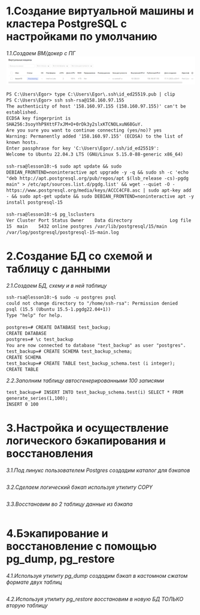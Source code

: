 # 1.Создание виртуальной машины и кластера PostgreSQL с настройками по умолчанию
*1.1.Создаем ВМ/докер c ПГ*
![Иллюстрация к проекту](https://github.com/sadbytrue/egor_sizov_pg_advanced/blob/main/Screenshot_28.png)
```
PS C:\Users\Egor> type C:\Users\Egor\.ssh\id_ed25519.pub | clip
PS C:\Users\Egor> ssh ssh-rsa@158.160.97.155
The authenticity of host '158.160.97.155 (158.160.97.155)' can't be established.
ECDSA key fingerprint is SHA256:3soyYhP9XttF7xJM+O+0rDk3y2slxKTCNOLxuN68GuY.
Are you sure you want to continue connecting (yes/no)? yes
Warning: Permanently added '158.160.97.155' (ECDSA) to the list of known hosts.
Enter passphrase for key 'C:\Users\Egor/.ssh/id_ed25519':
Welcome to Ubuntu 22.04.3 LTS (GNU/Linux 5.15.0-88-generic x86_64)

ssh-rsa@lesson10:~$ sudo apt update && sudo DEBIAN_FRONTEND=noninteractive apt upgrade -y -q && sudo sh -c 'echo "deb http://apt.postgresql.org/pub/repos/apt $(lsb_release -cs)-pgdg main" > /etc/apt/sources.list.d/pgdg.list' && wget --quiet -O - https://www.postgresql.org/media/keys/ACCC4CF8.asc | sudo apt-key add - && sudo apt-get update && sudo DEBIAN_FRONTEND=noninteractive apt -y install postgresql-15

ssh-rsa@lesson10:~$ pg_lsclusters
Ver Cluster Port Status Owner    Data directory              Log file
15  main    5432 online postgres /var/lib/postgresql/15/main /var/log/postgresql/postgresql-15-main.log
```
# 2.Создание БД со схемой и таблицу с данными
*2.1.Создаем БД, схему и в ней таблицу*
```
ssh-rsa@lesson10:~$ sudo -u postgres psql
could not change directory to "/home/ssh-rsa": Permission denied
psql (15.5 (Ubuntu 15.5-1.pgdg22.04+1))
Type "help" for help.

postgres=# CREATE DATABASE test_backup;
CREATE DATABASE
postgres=# \c test_backup
You are now connected to database "test_backup" as user "postgres".
test_backup=# CREATE SCHEMA test_backup_schema;
CREATE SCHEMA
test_backup=# CREATE TABLE test_backup_schema.test (i integer);
CREATE TABLE
```
*2.2.Заполним таблицу автосгенерированными 100 записями*
```
test_backup=# INSERT INTO test_backup_schema.test(i) SELECT * FROM generate_series(1,100);
INSERT 0 100
```
# 3.Настройка и осуществление логического бэкапирования и восстановления
*3.1.Под линукс пользователем Postgres создадим каталог для бэкапов*
```

```
*3.2.Сделаем логический бэкап используя утилиту COPY*
```

```
*3.3.Восстановим во 2 таблицу данные из бэкапа*
```

```
# 4.Бэкапирование и восстановление с помощью pg_dump, pg_restore
*4.1.Используя утилиту pg_dump создадим бэкап в кастомном сжатом формате двух таблиц*
```

```
*4.2.Используя утилиту pg_restore восстановим в новую БД ТОЛЬКО вторую таблицу*
```

```
